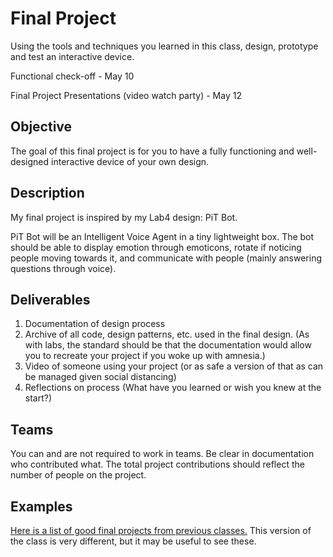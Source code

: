 # Final Project

Using the tools and techniques you learned in this class, design, prototype and test an interactive device.

Functional check-off - May 10
 
Final Project Presentations (video watch party) - May 12



## Objective

The goal of this final project is for you to have a fully functioning and well-designed interactive device of your own design.
 
## Description
My final project is inspired by my Lab4 design: PiT Bot.


PiT Bot will be an Intelligent Voice Agent in a tiny lightweight box. The bot should be able to display emotion through emoticons, rotate if noticing people moving towards it, and communicate with people (mainly answering questions through voice).

## Deliverables

1. Documentation of design process
2. Archive of all code, design patterns, etc. used in the final design. (As with labs, the standard should be that the documentation would allow you to recreate your project if you woke up with amnesia.)
3. Video of someone using your project (or as safe a version of that as can be managed given social distancing)
4. Reflections on process (What have you learned or wish you knew at the start?)


## Teams

You can and are not required to work in teams. Be clear in documentation who contributed what. The total project contributions should reflect the number of people on the project.

## Examples

[Here is a list of good final projects from previous classes.](https://github.com/FAR-Lab/Developing-and-Designing-Interactive-Devices/wiki/Previous-Final-Projects)
This version of the class is very different, but it may be useful to see these.
